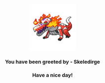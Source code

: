 <p align="center">
            <img src="https://raw.githubusercontent.com/PokeAPI/sprites/master/sprites/pokemon/911.png" width="150" height="150">
          </p>
          <h3 align="center">You have been greeted by - <b>Skeledirge</b></h3>
          <h3 align="center">Have a nice day!</h3>
        